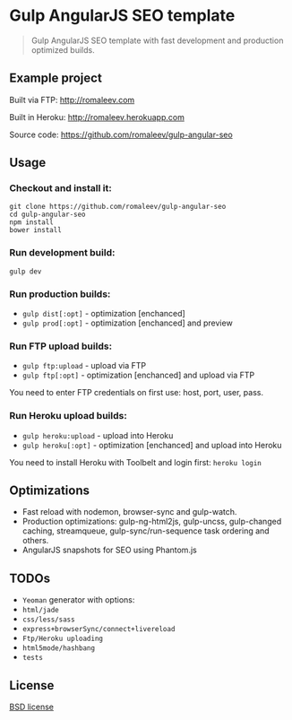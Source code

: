 # Gulp AngularJS SEO template

> Gulp AngularJS SEO template with fast development and production optimized builds.

## Example project

Built via FTP: http://romaleev.com

Built in Heroku: http://romaleev.herokuapp.com

Source code: https://github.com/romaleev/gulp-angular-seo

## Usage

### Checkout and install it:
```
git clone https://github.com/romaleev/gulp-angular-seo
cd gulp-angular-seo
npm install
bower install
```

### Run development build:
```
gulp dev
```

### Run production builds:
* `gulp dist[:opt]` - optimization [enchanced]
* `gulp prod[:opt]` - optimization [enchanced] and preview

### Run FTP upload builds:
* `gulp ftp:upload` - upload via FTP
* `gulp ftp[:opt]` - optimization [enchanced] and upload via FTP

You need to enter FTP credentials on first use: host, port, user, pass.

### Run Heroku upload builds:
* `gulp heroku:upload` - upload into Heroku
* `gulp heroku[:opt]` - optimization [enchanced] and upload into Heroku

You need to install Heroku with Toolbelt and login first: `heroku login`

## Optimizations

* Fast reload with nodemon, browser-sync and gulp-watch.
* Production optimizations: gulp-ng-html2js, gulp-uncss, gulp-changed caching, streamqueue, gulp-sync/run-sequence task ordering and others.
* AngularJS snapshots for SEO using Phantom.js

## TODOs

* `Yeoman` generator with options:
* `html/jade`
* `css/less/sass`
* `express+browserSync/connect+livereload`
* `Ftp/Heroku uploading`
* `html5mode/hashbang`
* `tests`

## License

[BSD license](http://opensource.org/licenses/bsd-license.php)